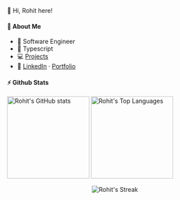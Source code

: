 👋 Hi, Rohit here!

#### 🚀 About Me

- 💼 Software Engineer
- 💙 Typescript
- 💻 [Projects](https://rohitbakoliya.github.io/projects)
- 🤝 [LinkedIn](https://linkedin.com/in/rohitbakoliya) · [Portfolio](https://rohitbakoliya.github.io)


#### ⚡ Github Stats


<span><img alt="Rohit's GitHub stats" src="https://github-readme-stats.vercel.app/api/?username=rohitbakoliya&show_icons=true&include_all_commits=true&count_private=true&theme=react&hide_border=true&bg_color=1F222E&title_color=F8D866&icon_color=F8D866" height="192px"/></span>
<img alt="Rohit's Top Languages" src="https://github-readme-stats.vercel.app/api/top-langs/?username=rohitbakoliya&langs_count=8&layout=compact&theme=react&hide_border=true&bg_color=1F222E&title_color=F8D866&icon_color=F8D866" height="192px"/>

<p align="center">
            <img title="GitHub Streak" alt="Rohit's Streak" src="https://github-readme-streak-stats.herokuapp.com/?user=rohitbakoliya&theme=monokai-metallian&hide_border=true"/>
</p>
